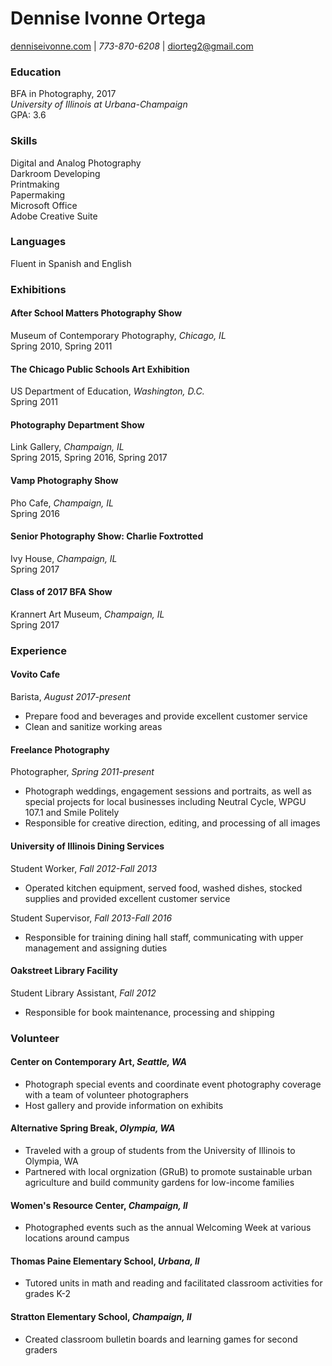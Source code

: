 # Dennise Ivonne Ortega   
[denniseivonne.com](https://denniseivonne.com/)  | _773-870-6208_ | [diorteg2@gmail.com](mailto:diorteg2@gmail.com)

### Education  
BFA in Photography, 2017  
_University of Illinois at Urbana-Champaign_  
GPA: 3.6  

### Skills    
Digital and Analog Photography  
Darkroom Developing  
Printmaking  
Papermaking  
Microsoft Office  
Adobe Creative Suite

### Languages  
Fluent in Spanish and English

### Exhibitions
#### After School Matters Photography Show  
Museum of Contemporary Photography, _Chicago, IL_  
Spring 2010, Spring 2011

#### The Chicago Public Schools Art Exhibition      
US Department of Education, _Washington, D.C._  
Spring 2011

#### Photography Department Show    
Link Gallery, _Champaign, IL_  
Spring 2015, Spring 2016, Spring 2017

#### Vamp Photography Show
Pho Cafe, _Champaign, IL_   
Spring 2016

#### Senior Photography Show: Charlie Foxtrotted  
Ivy House, _Champaign, IL_    
Spring 2017

#### Class of 2017 BFA Show  
Krannert Art Museum, _Champaign, IL_    
Spring 2017 

### Experience  
#### Vovito Cafe  
Barista, _August 2017-present_  
* Prepare food and beverages and provide excellent customer service
* Clean and sanitize working areas

#### Freelance Photography  
Photographer, _Spring 2011-present_  
* Photograph weddings, engagement sessions and portraits, as well as special projects for
local businesses including Neutral Cycle, WPGU 107.1 and Smile Politely  
* Responsible for creative direction, editing, and processing of all images    

#### University of Illinois Dining Services  
Student Worker, _Fall 2012-Fall 2013_  
* Operated kitchen equipment, served food, washed dishes, stocked supplies and provided excellent customer service  

Student Supervisor, _Fall 2013-Fall 2016_  
* Responsible for training dining hall staff, communicating with upper management and assigning duties  

#### Oakstreet Library Facility  
Student Library Assistant, _Fall 2012_  
* Responsible for book maintenance, processing and shipping  

### Volunteer  
#### Center on Contemporary Art, _Seattle, WA_  
* Photograph special events and coordinate event photography coverage with a team of volunteer photographers  
* Host gallery and provide information on exhibits  

#### Alternative Spring Break, _Olympia, WA_  
* Traveled with a group of students from the University of Illinois to Olympia, WA   
* Partnered with local orgnization (GRuB) to promote sustainable urban agriculture and build community gardens for low-income families    

#### Women's Resource Center, _Champaign, Il_  
* Photographed events such as the annual Welcoming Week at various locations around campus  

#### Thomas Paine Elementary School, _Urbana, Il_  
* Tutored units in math and reading and facilitated classroom activities for grades K-2  

#### Stratton Elementary School, _Champaign, Il_  
* Created classroom bulletin boards and learning games for second graders  
